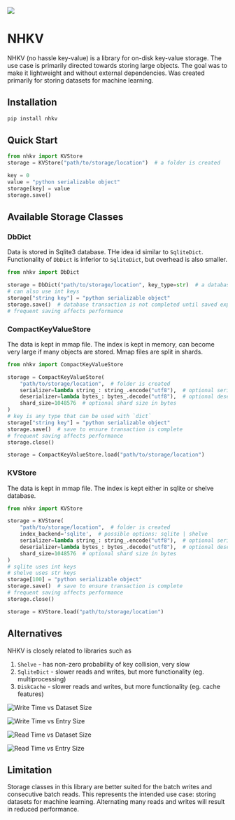 ![](https://github.com/VitalyRomanov/nhkv/actions/workflows/run-tests.yaml/badge.svg)

# NHKV

NHKV (no hassle key-value) is a library for on-disk key-value storage. The use case is primarily directed towards storing large objects. The goal was to make it lightweight and without external dependencies. Was created primarily for storing datasets for machine learning.

## Installation

```bash
pip install nhkv
```

## Quick Start

```python
from nhkv import KVStore
storage = KVStore("path/to/storage/location")  # a folder is created

key = 0
value = "python serializable object"
storage[key] = value
storage.save()
```

## Available Storage Classes

### DbDict
Data is stored in Sqlite3 database. THe idea id similar to `SqliteDict`. Functionality of `DbDict` is inferior to `SqliteDict`, but overhead is also smaller. 

```python
from nhkv import DbDict

storage = DbDict("path/to/storage/location", key_type=str)  # a database file is created
# can also use int keys
storage["string key"] = "python serializable object"
storage.save()  # database transaction is not completed until saved explicitly
# frequent saving affects performance
```

### CompactKeyValueStore
The data is kept in mmap file. The index is kept in memory, can become very large if many objects are stored. Mmap files are split in shards.  

```python
from nhkv import CompactKeyValueStore

storage = CompactKeyValueStore(
    "path/to/storage/location",  # folder is created
    serializer=lambda string_: string_.encode("utf8"),  # optional serializer
    deserializer=lambda bytes_: bytes_.decode("utf8"),  # optional deserializer
    shard_size=1048576  # optional shard size in bytes
)  
# key is any type that can be used with `dict`
storage["string key"] = "python serializable object"
storage.save()  # save to ensure transaction is complete
# frequent saving affects performance
storage.close()

storage = CompactKeyValueStore.load("path/to/storage/location")
```

### KVStore
The data is kept in mmap file. The index is kept either in sqlite or shelve database.  

```python
from nhkv import KVStore

storage = KVStore(
    "path/to/storage/location",  # folder is created
    index_backend='sqlite',  # possible options: sqlite | shelve 
    serializer=lambda string_: string_.encode("utf8"),  # optional serializer
    deserializer=lambda bytes_: bytes_.decode("utf8"),  # optional deserializer
    shard_size=1048576  # optional shard size in bytes
)  
# sqlite uses int keys
# shelve uses str keys
storage[100] = "python serializable object"
storage.save()  # save to ensure transaction is complete
# frequent saving affects performance
storage.close()

storage = KVStore.load("path/to/storage/location")
```

## Alternatives

NHKV is closely related to libraries such as 
1. `Shelve` - has non-zero probability of key collision, very slow
2. `SqliteDict` - slower reads and writes, but more functionality (eg. multiprocessing)
3. `DiskCache` - slower reads and writes, but more functionality (eg. cache features)

![Write Time vs Dataset Size](https://i.imgur.com/uxLIdRg.png)

![Write Time vs Entry Size](https://i.imgur.com/1b1HPtX.png)

![Read Time vs Dataset Size](https://i.imgur.com/K8q9nfK.png)

![Read Time vs Entry Size](https://i.imgur.com/wHTQ0Kt.png)

## Limitation

Storage classes in this library are better suited for the batch writes and consecutive batch reads. This represents the intended use case: storing datasets for machine learning. Alternating many reads and writes will result in reduced performance.
